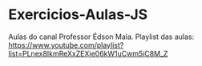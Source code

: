 # Exercicios-Aulas-JS

Aulas do canal Professor Édson Maia.
Playlist das aulas: https://www.youtube.com/playlist?list=PLnex8IkmReXxZEXje06kW1uCwm5iC8M_Z
